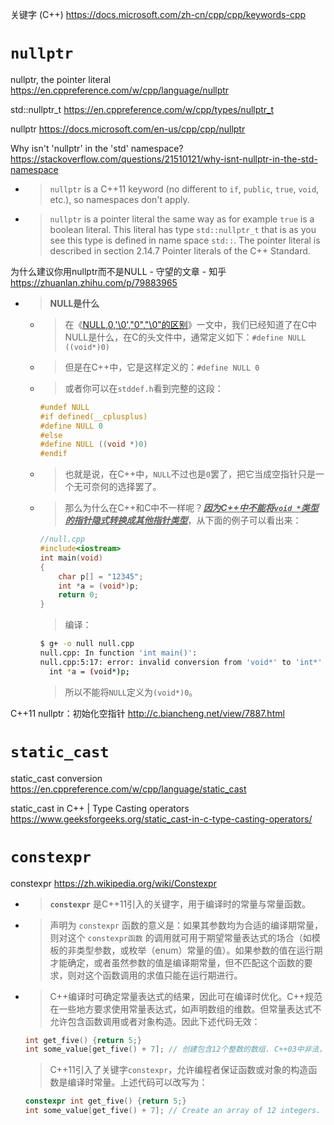 
关键字 (C++) https://docs.microsoft.com/zh-cn/cpp/cpp/keywords-cpp

# `nullptr`

nullptr, the pointer literal https://en.cppreference.com/w/cpp/language/nullptr

std::nullptr_t https://en.cppreference.com/w/cpp/types/nullptr_t

nullptr https://docs.microsoft.com/en-us/cpp/cpp/nullptr

Why isn't 'nullptr' in the 'std' namespace? https://stackoverflow.com/questions/21510121/why-isnt-nullptr-in-the-std-namespace
- > `nullptr` is a C++11 keyword (no different to `if`, `public`, `true`, `void`, etc.), so namespaces don't apply.
- > `nullptr` is a pointer literal the same way as for example `true` is a boolean literal. This literal has type `std::nullptr_t` that is as you see this type is defined in name space `std::`. The pointer literal is described in section 2.14.7 Pointer literals of the C++ Standard.

为什么建议你用nullptr而不是NULL - 守望的文章 - 知乎 https://zhuanlan.zhihu.com/p/79883965
- > **NULL是什么**
  * > 在《[NULL,0,'\0',"0","\0"的区别](https://www.yanbinghu.com/2019/08/19/18180.html)》一文中，我们已经知道了在C中NULL是什么，在C的头文件中，通常定义如下：`#define NULL ((void*)0)`
  * > 但是在C++中，它是这样定义的：`#define NULL 0`
  * > 或者你可以在`stddef.h`看到完整的这段：
    ```c
    #undef NULL
    #if defined(__cplusplus)
    #define NULL 0
    #else
    #define NULL ((void *)0)
    #endif
    ```
  * > 也就是说，在C++中，`NULL`不过也是`0`罢了，把它当成空指针只是一个无可奈何的选择罢了。
  * > 那么为什么在C++和C中不一样呢？***<ins>因为C++中不能将`void *`类型的指针隐式转换成其他指针类型</ins>***，从下面的例子可以看出来：
    ```cpp
    //null.cpp
    #include<iostream>
    int main(void)
    {
        char p[] = "12345";
        int *a = (void*)p;
        return 0;
    }
    ```
    > 编译：
    ```sh
    $ g+ -o null null.cpp
    null.cpp: In function 'int main()':
    null.cpp:5:17: error: invalid conversion from 'void*' to 'int*' [-fpermissive]
      int *a = (void*)p;
    ```
    > 所以不能将`NULL`定义为`(void*)0`。

C++11 nullptr：初始化空指针 http://c.biancheng.net/view/7887.html

# `static_cast`

static_cast conversion https://en.cppreference.com/w/cpp/language/static_cast

static_cast in C++ | Type Casting operators https://www.geeksforgeeks.org/static_cast-in-c-type-casting-operators/

# `constexpr`

constexpr https://zh.wikipedia.org/wiki/Constexpr
- > **`constexpr`** 是C++11引入的关键字，用于编译时的常量与常量函数。
- > 声明为 `constexpr` 函数的意义是：如果其参数均为合适的编译期常量，则对这个 `constexpr函数` 的调用就可用于期望常量表达式的场合（如模板的非类型参数，或枚举（enum）常量的值）。如果参数的值在运行期才能确定，或者虽然参数的值是编译期常量，但不匹配这个函数的要求，则对这个函数调用的求值只能在运行期进行。
- > C++编译时可确定常量表达式的结果，因此可在编译时优化。C++规范在一些地方要求使用常量表达式，如声明数组的维数。但常量表达式不允许包含函数调用或者对象构造。因此下述代码无效：
  ```cpp
  int get_five() {return 5;}
  int some_value[get_five() + 7]; // 创建包含12个整数的数组. C++03中非法，因为get_five() + 7不是常量表达式
  ```
  > C++11引入了关键字`constexpr`，允许编程者保证函数或对象的构造函数是编译时常量。上述代码可以改写为：
  ```cpp
  constexpr int get_five() {return 5;}
  int some_value[get_five() + 7]; // Create an array of 12 integers. Valid C++11
  ```
